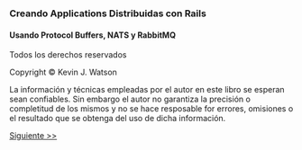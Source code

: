 ### Creando Applications Distribuidas con Rails

#### Usando Protocol Buffers, NATS y RabbitMQ

Todos los derechos reservados

Copyright © Kevin J. Watson

La información y técnicas empleadas por el autor en este libro se esperan sean
confiables. Sin embargo el autor no garantiza la precisión o completitud de los
mismos y no se hace resposable for errores, omisiones o el resultado que
se obtenga del uso de dicha información.

[Siguiente >>](008-table-of-contents.es.md)
